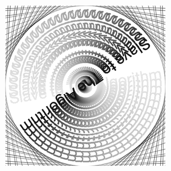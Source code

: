
<img src="https://github.com/hunoong/slave2-A/blob/master/Images/Screen%20Shot%202020-08-14%20at%201.52.37%20pm.png"/> <br/>
